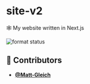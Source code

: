 <!-- DO NOT REMOVE - contributor_list:data:start:["Matt-Gleich"]:end -->

# site-v2

🕸 My website written in Next.js

![format status](https://github.com/Matt-Gleich/site-v2/workflows/format/badge.svg)

<!-- DO NOT REMOVE - contributor_list:start -->

## 👥 Contributors

- **[@Matt-Gleich](https://github.com/Matt-Gleich)**

<!-- DO NOT REMOVE - contributor_list:end -->
